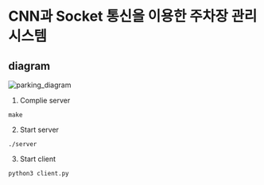 # CNN과 Socket 통신을 이용한 주차장 관리 시스템
## diagram
![parking_diagram](https://user-images.githubusercontent.com/58351498/169242789-90d9dfad-dc37-4d97-9bf3-d628cea35466.jpg)

1. Complie server
```
make
```
2. Start server
```
./server
```
3. Start client
```
python3 client.py
```
